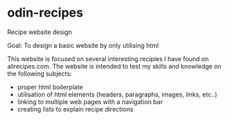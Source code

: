 # odin-recipes
Recipe website design

Goal: To design a basic website by only utilising html

This website is focused on several interesting recipies I have found on allrecipes.com. The website is intended to test my skills and knowledge on the following subjects:
- proper html boilerplate
- utilisation of html elements (headers, paragraphs, images, links, etc..)
- linking to multiple web pages with a navigation bar
- creating lists to explain recipe directions